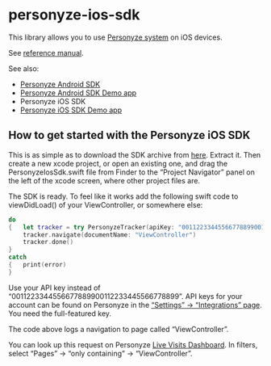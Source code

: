 # personyze-ios-sdk

This library allows you to use [Personyze system](https://www.personyze.com/) on iOS devices.

See [reference manual](./doc/README.md).

See also:

- [Personyze Android SDK](https://github.com/personyze/personyzeandroidsdk)
- [Personyze Android SDK Demo app](https://github.com/personyze/personyzeandroidsdk-demo)
- Personyze iOS SDK
- [Personyze iOS SDK Demo app](https://github.com/personyze/personyze-ios-sdk-demo)

## How to get started with the Personyze iOS SDK

This is as simple as to download the SDK archive from [here](https://github.com/personyze/personyze-ios-sdk/archive/refs/heads/main.zip). Extract it. Then create a new xcode project, or open an existing one, and drag the PersonyzeIosSdk.swift file from Finder to the “Project Navigator” panel on the left of the xcode screen, where other project files are.

The SDK is ready. To feel like it works add the following swift code to viewDidLoad() of your ViewController, or somewhere else:

```swift
do
{   let tracker = try PersonyzeTracker(apiKey: "0011223344556677889900112233445566778899")
    tracker.navigate(documentName: "ViewController")
    tracker.done()
}
catch
{   print(error)
}
```

Use your API key instead of “0011223344556677889900112233445566778899”. API keys for your account can be found on Personyze in the [“Settings” → “Integrations” page](https://personyze.com/site/tracker/condition#cat=Account%20settings%2FMain%20settings%2FIntegrations). You need the full-featured key.

The code above logs a navigation to page called “ViewController”.

You can look up this request on Personyze [Live Visits Dashboard](https://personyze.com/site/tracker/condition#cat=Dashboard%2FReal%20time%20visitors). In filters, select “Pages” → “only containing” → “ViewController”.
